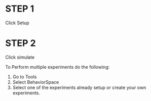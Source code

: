 STEP 1
======
Click Setup


STEP 2
======
Click simulate




To Perform multiple experiments do the following: 

1. Go to Tools 
2. Select BehaviorSpace
3. Select one of the experiments already setup or create your own experiments. 


